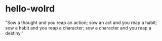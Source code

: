 # hello-wolrd
 “Sow a thought and you reap an action; sow an act and you reap a habit; sow a habit and you reap a character; sow a character and you reap a destiny.”
